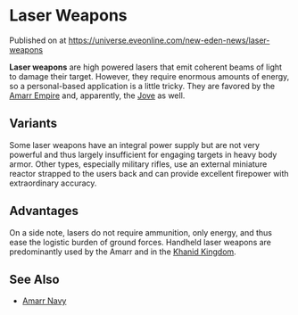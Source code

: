 # Laser Weapons
Published on  at https://universe.eveonline.com/new-eden-news/laser-weapons

**Laser weapons** are high powered lasers that emit coherent beams of light to damage their target. However, they require enormous amounts of energy, so a personal-based application is a little tricky. They are favored by the [Amarr Empire](6BPFRy27fN4LnYlIyzvEwo) and, apparently, the [Jove](6xoRWydZHCG4nplVmqXV9G) as well.

Variants
--------

Some laser weapons have an integral power supply but are not very powerful and thus largely insufficient for engaging targets in heavy body armor. Other types, especially military rifles, use an external miniature reactor strapped to the users back and can provide excellent firepower with extraordinary accuracy.

Advantages
----------

On a side note, lasers do not require ammunition, only energy, and thus ease the logistic burden of ground forces. Handheld laser weapons are predominantly used by the Amarr and in the [Khanid Kingdom](5VtgxEr1vnxuazt8lvQLoj).

See Also
--------

-   [Amarr Navy](3PKvXZS0iHKIgAmO9np74g)
